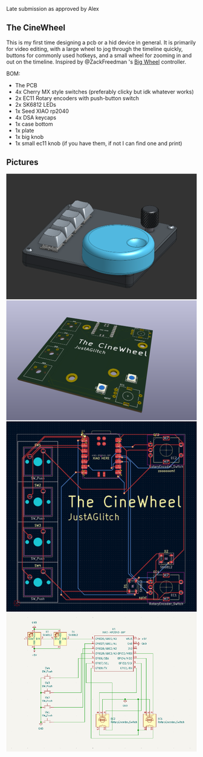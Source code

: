 Late submission as approved by Alex

The CineWheel
-

This is my first time designing a pcb or a hid device in general. It is primarily for video editing, with a large wheel to jog through the timeline quickly, buttons for commonly used hotkeys, and a small wheel for zooming in and out on the timeline. Inspired by @ZackFreedman 's [Big Wheel](https://github.com/ZackFreedman/Big-Wheel) controller.

BOM:
* The PCB
* 4x Cherry MX style switches (preferably clicky but idk whatever works)
* 2x EC11 Rotary encoders with push-button switch
* 2x SK6812 LEDs
* 1x Seed XIAO rp2040
* 4x DSA keycaps
* 1x case bottom
* 1x plate
* 1x big knob 
* 1x small ec11 knob (if you have them, if not I can find one and print)

Pictures
- 
![everything](./everything.png) 
![PCB](./pcb.png)
![traces](./traces.png)
![schematic](./schematic.png)
